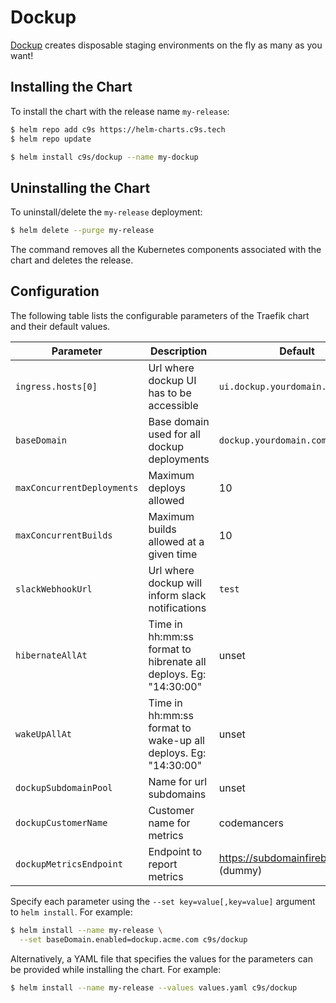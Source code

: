 # Dockup

[Dockup](https://dockup.app/) creates disposable staging environments on the fly
as many as you want!


## Installing the Chart

To install the chart with the release name `my-release`:

```bash
$ helm repo add c9s https://helm-charts.c9s.tech
$ helm repo update

$ helm install c9s/dockup --name my-dockup
```

## Uninstalling the Chart

To uninstall/delete the `my-release` deployment:

```bash
$ helm delete --purge my-release
```

The command removes all the Kubernetes components associated with the chart and
deletes the release.

## Configuration

The following table lists the configurable parameters of the Traefik chart and
their default values.

| Parameter                              | Description                                                               | Default                                           |
| -------------------------------------- | ------------------------------------------------------------------------- | ------------------------------------------------- |
| `ingress.hosts[0]`                     | Url where dockup UI has to be accessible                                  | `ui.dockup.yourdomain.com`                        |
| `baseDomain`                           | Base domain used for all dockup deployments                               | `dockup.yourdomain.com`                           |
| `maxConcurrentDeployments`             | Maximum deploys allowed                                                   | 10                                                |
| `maxConcurrentBuilds`                  | Maximum builds allowed at a given time                                    | 10                                                |
| `slackWebhookUrl`                      | Url where dockup will inform slack notifications                          | `test`                                            |
| `hibernateAllAt`                       | Time in hh:mm:ss format to hibrenate all deploys. Eg: "14:30:00"          | unset                                             |
| `wakeUpAllAt`                          | Time in hh:mm:ss format to wake-up all deploys. Eg: "14:30:00"            | unset                                             |
| `dockupSubdomainPool`                  | Name for url subdomains                                                   | unset                                             |
| `dockupCustomerName`                   | Customer name for metrics                                                 | codemancers                                       |
| `dockupMetricsEndpoint`                | Endpoint to report metrics                                                | https://subdomainfirebaseio.com (dummy)           |


Specify each parameter using the `--set key=value[,key=value]` argument to `helm install`. For example:

```bash
$ helm install --name my-release \
  --set baseDomain.enabled=dockup.acme.com c9s/dockup
```
Alternatively, a YAML file that specifies the values for the parameters can
be provided while installing the chart. For example:

```bash
$ helm install --name my-release --values values.yaml c9s/dockup
```

